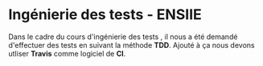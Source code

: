# **Ingénierie des tests - ENSIIE**

Dans le cadre du cours d'ingénierie des tests , il nous a été demandé d'effectuer des tests en suivant la méthode **TDD**.
Ajouté à ça nous devons utliser **Travis** comme logiciel de **CI**.
